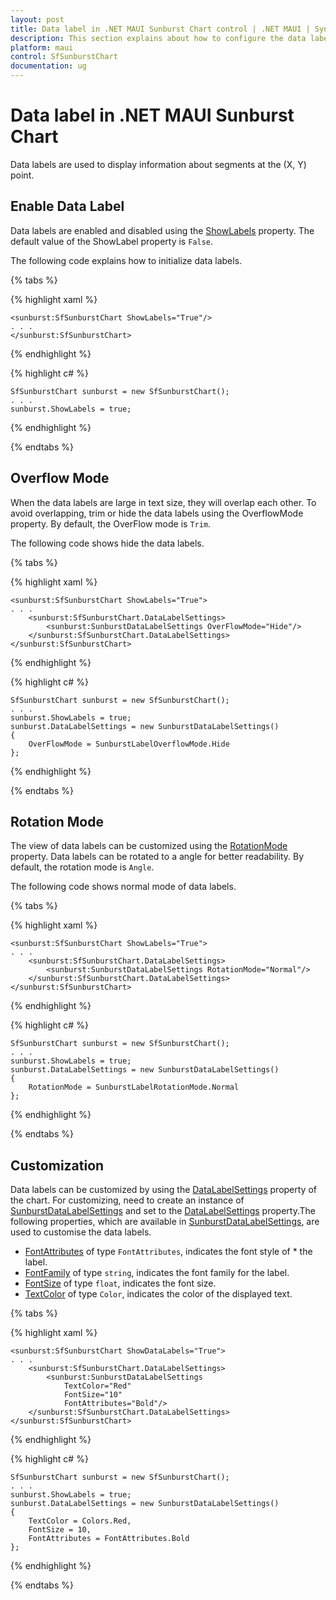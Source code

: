 ```yaml
---
layout: post
title: Data label in .NET MAUI Sunburst Chart control | .NET MAUI | Syncfusion
description: This section explains about how to configure the data labels and its features in .NET MAUI Sunburst Chart.
platform: maui
control: SfSunburstChart
documentation: ug
---
```


# Data label in .NET MAUI Sunburst Chart
Data labels are used to display information about segments at the (X, Y) point.

## Enable Data Label 
Data labels are enabled and disabled using the [ShowLabels]() property. The default value of the ShowLabel property is `False`.

The following code explains how to initialize data labels. 

{% tabs %}

{% highlight xaml %}

    <sunburst:SfSunburstChart ShowLabels="True"/>
    . . .
    </sunburst:SfSunburstChart>

{% endhighlight %}

{% highlight c# %}

    SfSunburstChart sunburst = new SfSunburstChart();
    . . .
    sunburst.ShowLabels = true;

{% endhighlight %}

{% endtabs %} 

## Overflow Mode

When the data labels are large in text size, they will overlap each other. To avoid overlapping, trim or hide the data labels using the OverflowMode property. By default, the OverFlow mode is `Trim`.

The following code shows hide the data labels.

{% tabs %}

{% highlight xaml %}

    <sunburst:SfSunburstChart ShowLabels="True">
    . . .
        <sunburst:SfSunburstChart.DataLabelSettings>
            <sunburst:SunburstDataLabelSettings OverFlowMode="Hide"/>
        </sunburst:SfSunburstChart.DataLabelSettings>
    </sunburst:SfSunburstChart>

{% endhighlight %}

{% highlight c# %}

    SfSunburstChart sunburst = new SfSunburstChart();
    . . .
    sunburst.ShowLabels = true;
    sunburst.DataLabelSettings = new SunburstDataLabelSettings()
    {
        OverFlowMode = SunburstLabelOverflowMode.Hide
    };

{% endhighlight %}

{% endtabs %} 

## Rotation Mode

The view of data labels can be customized using the [RotationMode]() property. Data labels can be rotated to a angle for better readability. By default, the rotation mode is `Angle`.

The following code shows normal mode of data labels.

{% tabs %}

{% highlight xaml %}

    <sunburst:SfSunburstChart ShowLabels="True">
    . . .
        <sunburst:SfSunburstChart.DataLabelSettings>
            <sunburst:SunburstDataLabelSettings RotationMode="Normal"/>
        </sunburst:SfSunburstChart.DataLabelSettings>
    </sunburst:SfSunburstChart>

{% endhighlight %}

{% highlight c# %}

    SfSunburstChart sunburst = new SfSunburstChart();
    . . .
    sunburst.ShowLabels = true;
    sunburst.DataLabelSettings = new SunburstDataLabelSettings()
    {
        RotationMode = SunburstLabelRotationMode.Normal     
    };

{% endhighlight %}

{% endtabs %} 

## Customization

 Data labels can be customized by using the [DataLabelSettings]() property of the chart. For customizing, need to create an instance of [SunburstDataLabelSettings]() and set to the [DataLabelSettings]() property.The following properties, which are available in [SunburstDataLabelSettings](), are used to customise the data labels. 

* [FontAttributes]() of type `FontAttributes`, indicates the font style of * the label.
* [FontFamily]() of type `string`, indicates the font family for the label.
* [FontSize]() of type `float`, indicates the font size.
* [TextColor]() of type `Color`, indicates the color of the displayed text.

{% tabs %}

{% highlight xaml %}

    <sunburst:SfSunburstChart ShowDataLabels="True">
    . . .
        <sunburst:SfSunburstChart.DataLabelSettings>
            <sunburst:SunburstDataLabelSettings     
                TextColor="Red"   
                FontSize="10"    
                FontAttributes="Bold"/>
        </sunburst:SfSunburstChart.DataLabelSettings>
    </sunburst:SfSunburstChart>

{% endhighlight %}

{% highlight c# %}

    SfSunburstChart sunburst = new SfSunburstChart();
    . . .
    sunburst.ShowLabels = true;
    sunburst.DataLabelSettings = new SunburstDataLabelSettings()
    {
        TextColor = Colors.Red,
        FontSize = 10,
        FontAttributes = FontAttributes.Bold
    };

{% endhighlight %}

{% endtabs %} 